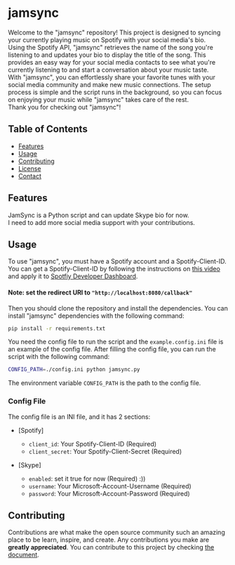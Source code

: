 # jamsync

Welcome to the "jamsync" repository! This project is designed to syncing your currently playing music on Spotify with
your social media's bio.  
Using the Spotify API, "jamsync" retrieves the name of the song you're listening to and 
updates your bio to display the title of the song. This provides an easy way 
for your social media contacts to see what you're currently listening to and start a conversation 
about your music taste.  
With "jamsync", you can effortlessly share your favorite tunes with your social media community and 
make new music connections. The setup process is simple and the script runs in the background, 
so you can focus on enjoying your music while "jamsync" takes care of the rest.  
Thank you for checking out "jamsync"!

## Table of Contents

- [Features](#features)
- [Usage](#usage)
- [Contributing](#contributing)
- [License](#license)
- [Contact](#contact)


## Features
JamSync is a Python script and can update Skype bio for now.  
I need to add more social media support with your contributions.


## Usage
To use "jamsync", you must have a Spotify account and a Spotify-Client-ID.
You can get a Spotify-Client-ID by following the instructions 
on [this video](https://developer.spotify.com/documentation/general/guides/app-settings/) and apply it 
to [Spotfiy Developer Dashboard](https://developer.spotify.com/dashboard/applications).  

#### Note: set the redirect URI to `"http://localhost:8080/callback"`

Then you should clone the repository and install the dependencies. You can install "jamsync" dependencies
with the following command:

```bash
pip install -r requirements.txt
```

You need the config file to run the script and the `example.config.ini` file is an example of the config file.
After filling the config file, you can run the script with the following command:

```bash
CONFIG_PATH=./config.ini python jamsync.py
```

The environment variable `CONFIG_PATH` is the path to the config file.


### Config File
The config file is an INI file, and it has 2 sections:

- [Spotify]
    - `client_id`: Your Spotify-Client-ID (Required)
    - `client_secret`: Your Spotify-Client-Secret (Required)

- [Skype]
    - `enabled`: set it true for now (Required) :))
    - `username`: Your Microsoft-Account-Username (Required)
    - `password`: Your Microsoft-Account-Password (Required)

## Contributing
Contributions are what make the open source community such an amazing place to be learn, inspire, and create.
Any contributions you make are **greatly appreciated**. You can contribute to this project by 
checking [the document]().